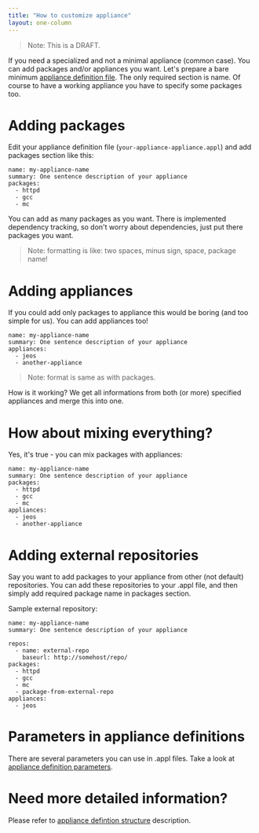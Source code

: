 ```yaml
---
title: "How to customize appliance"
layout: one-column
---
```


> Note: This is a DRAFT.

If you need a specialized and not a minimal appliance (common case). You can add packages and/or appliances you want. Let's prepare a bare minimum [appliance definition file][appl]. The only required section is name. Of course to have a working appliance you have to specify some packages too.

# Adding packages

Edit your appliance definition file (`your-appliance-appliance.appl`) and add packages section like this:

    name: my-appliance-name
    summary: One sentence description of your appliance
    packages:
      - httpd
      - gcc
      - mc

You can add as many packages as you want. There is implemented dependency tracking, so don't worry about dependencies, just put there packages you want.

> Note: formatting is like: two spaces, minus sign, space, package name!

# Adding appliances

If you could add only packages to appliance this would be boring (and too simple for us). You can add appliances too!

    name: my-appliance-name
    summary: One sentence description of your appliance
    appliances:
      - jeos
      - another-appliance

> Note: format is same as with packages.

How is it working? We get all informations from both (or more) specified appliances and merge this into one.

# How about mixing everything?

Yes, it's true - you can mix packages with appliances:

    name: my-appliance-name
    summary: One sentence description of your appliance
    packages:
      - httpd
      - gcc
      - mc
    appliances:
      - jeos
      - another-appliance

# Adding external repositories

Say you want to add packages to your appliance from other (not default) repositories. You can add these repositories to your .appl  file, and then simply add required package name in packages section.

Sample external repository:

    name: my-appliance-name
    summary: One sentence description of your appliance

    repos:
      - name: external-repo
        baseurl: http://somehost/repo/
    packages:
      - httpd
      - gcc
      - mc
      - package-from-external-repo
    appliances:
      - jeos

# Parameters in appliance definitions

There are several parameters you can use in .appl files. Take a look at [appliance definition parameters][params].

# Need more detailed information?

Please refer to [appliance defintion structure][appl] description.

[appl]: /tutorials/appliance-definition
[params]: /tutorials/appliance-definition-parameters
